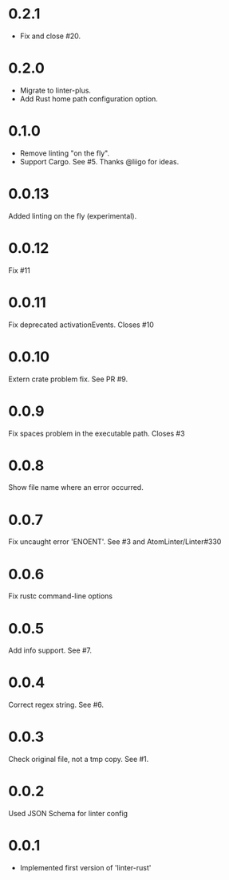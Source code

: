 # 0.2.1
* Fix and close #20.

# 0.2.0
* Migrate to linter-plus.
* Add Rust home path configuration option.

# 0.1.0
* Remove linting "on the fly".
* Support Cargo. See #5. Thanks @liigo for ideas.

# 0.0.13
Added linting on the fly (experimental).

# 0.0.12
Fix #11

# 0.0.11
Fix deprecated activationEvents. Closes #10

# 0.0.10
Extern crate problem fix. See PR #9.

# 0.0.9
Fix spaces problem in the executable path. Closes #3

# 0.0.8
Show file name where an error occurred.

# 0.0.7
Fix uncaught error 'ENOENT'. See #3 and AtomLinter/Linter#330

# 0.0.6
Fix rustc command-line options

# 0.0.5
Add info support. See #7.

# 0.0.4
Correct regex string. See #6.

# 0.0.3
Check original file, not a tmp copy. See #1.

# 0.0.2
Used JSON Schema for linter config

# 0.0.1
* Implemented first version of 'linter-rust'
